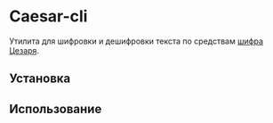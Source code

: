 # Caesar-cli

Утилита для шифровки и дешифровки текста по средствам [шифра Цезаря](https://en.wikipedia.org/wiki/Caesar_cipher).

## Установка

## Использование

